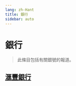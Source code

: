 ```yaml
---
lang: zh-Hant
title: 銀行
sidebar: auto
---
```


# 銀行
> 此條目包括有關銀號的報道。
## [滙豐銀行](the-hongkong-and-shanghai-banking-corporation-limited.md)
